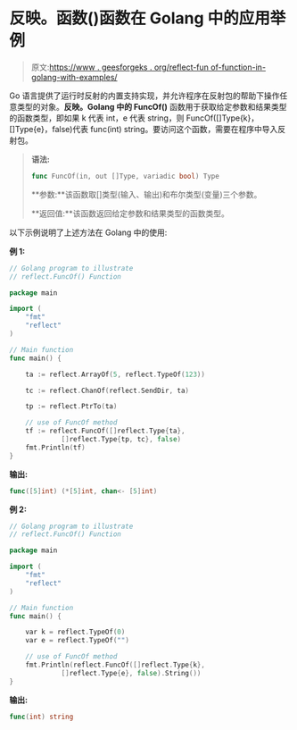 # 反映。函数()函数在 Golang 中的应用举例

> 原文:[https://www . geesforgeks . org/reflect-fun of-function-in-golang-with-examples/](https://www.geeksforgeeks.org/reflect-funcof-function-in-golang-with-examples/)

Go 语言提供了运行时反射的内置支持实现，并允许程序在反射包的帮助下操作任意类型的对象。**反映。Golang 中的 FuncOf()** 函数用于获取给定参数和结果类型的函数类型，即如果 k 代表 int，e 代表 string，则 FuncOf([]Type{k}，[]Type{e}，false)代表 func(int) string。要访问这个函数，需要在程序中导入反射包。

> **语法:**
> 
> ```go
> func FuncOf(in, out []Type, variadic bool) Type
> 
> ```
> 
> **参数:**该函数取[]类型(输入、输出)和布尔类型(变量)三个参数。
> 
> **返回值:**该函数返回给定参数和结果类型的函数类型。

以下示例说明了上述方法在 Golang 中的使用:

**例 1:**

```go
// Golang program to illustrate
// reflect.FuncOf() Function

package main

import (
    "fmt"
    "reflect"
)

// Main function
func main() {

    ta := reflect.ArrayOf(5, reflect.TypeOf(123))

    tc := reflect.ChanOf(reflect.SendDir, ta)

    tp := reflect.PtrTo(ta)

    // use of FuncOf method
    tf := reflect.FuncOf([]reflect.Type{ta},
             []reflect.Type{tp, tc}, false)
    fmt.Println(tf)
}
```

**输出:**

```go
func([5]int) (*[5]int, chan<- [5]int)

```

**例 2:**

```go
// Golang program to illustrate
// reflect.FuncOf() Function

package main

import (
    "fmt"
    "reflect"
)

// Main function
func main() {

    var k = reflect.TypeOf(0)
    var e = reflect.TypeOf("")

    // use of FuncOf method
    fmt.Println(reflect.FuncOf([]reflect.Type{k},
             []reflect.Type{e}, false).String())
}
```

**输出:**

```go
func(int) string

```